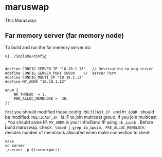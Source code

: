 # maruswap


This Maruswap. 


## Far memory server (far memory node)

To build and run the far memory server do:

```
vi ./include/config 
``` 


```

#define CONFIG_SERVER_IP "10.10.1.13".  // Destination to msg server
#define CONFIG_SERVER_PORT 50000	//  server Port
#define CONFIG_MULTI_IP "10.10.1.13"
#define MY_ADDR "10.10.1.12"

enum {
	NR_THREAD  = 1,
	PRE_ALLOC_MEMBLOCK =  30,
};

```

first you should modified those config. ``` MULTICAST_IP  ```  and ``` MY_ADDR  ``` should be modified.  ``` MULTICAST_IP  ```  is IP to join multicast group. If you join multicast , You should same IP. ``` MY_ADDR ``` is your InfiniBand IP using ```ib_ipoib``` . Before build maruswap, check ``` lsmod | grep ib_ipoib```. 
``` PRE_ALLOC_MEMBLOCK``` decides number of memblock allocated when make connection to client. 


	make
	cd server
	./server -p $(serverport)

